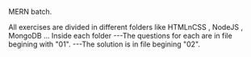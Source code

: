 MERN batch.

All exercises are divided in different folders like HTMLnCSS , NodeJS , MongoDB ...
Inside each folder
---The questions for each are in file begining with "01".
---The solution is in file begining "02".

